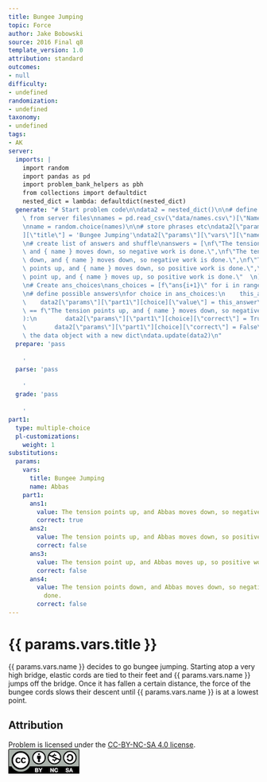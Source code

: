 ```yaml
---
title: Bungee Jumping
topic: Force
author: Jake Bobowski
source: 2016 Final q8
template_version: 1.0
attribution: standard
outcomes:
- null
difficulty:
- undefined
randomization:
- undefined
taxonomy:
- undefined
tags:
- AK
server:
  imports: |
    import random
    import pandas as pd
    import problem_bank_helpers as pbh
    from collections import defaultdict
    nested_dict = lambda: defaultdict(nested_dict)
  generate: "# Start problem code\n\ndata2 = nested_dict()\n\n# define or load names/items/objects\
    \ from server files\nnames = pd.read_csv(\"data/names.csv\")[\"Names\"].tolist()\n\
    \nname = random.choice(names)\n\n# store phrases etc\ndata2[\"params\"][\"vars\"\
    ][\"title\"] = 'Bungee Jumping'\ndata2[\"params\"][\"vars\"][\"name\"] = name\n\
    \n# create list of answers and shuffle\nanswers = [\nf\"The tension points up,\
    \ and { name } moves down, so negative work is done.\",\nf\"The tension points\
    \ down, and { name } moves down, so negative work is done.\",\nf\"The tension\
    \ points up, and { name } moves down, so positive work is done.\",\nf\"The tension\
    \ point up, and { name } moves up, so positive work is done.\"  \n]\n\nrandom.shuffle(answers)\n\
    \n# Create ans_choices\nans_choices = [f\"ans{i+1}\" for i in range(len(answers))]\n\
    \n# define possible answers\nfor choice in ans_choices:\n    this_answer = answers.pop()\n\
    \    data2[\"params\"][\"part1\"][choice][\"value\"] = this_answer\n\n    if(this_answer\
    \ == f\"The tension points up, and { name } moves down, so negative work is done.\"\
    ):\n        data2[\"params\"][\"part1\"][choice][\"correct\"] = True\n    else:\n\
    \        data2[\"params\"][\"part1\"][choice][\"correct\"] = False\n\n# Update\
    \ the data object with a new dict\ndata.update(data2)\n"
  prepare: 'pass

    '
  parse: 'pass

    '
  grade: 'pass

    '
part1:
  type: multiple-choice
  pl-customizations:
    weight: 1
substitutions:
  params:
    vars:
      title: Bungee Jumping
      name: Abbas
    part1:
      ans1:
        value: The tension points up, and Abbas moves down, so negative work is done.
        correct: true
      ans2:
        value: The tension points up, and Abbas moves down, so positive work is done.
        correct: false
      ans3:
        value: The tension point up, and Abbas moves up, so positive work is done.
        correct: false
      ans4:
        value: The tension points down, and Abbas moves down, so negative work is
          done.
        correct: false
---
```

# {{ params.vars.title }}
{{ params.vars.name }} decides to go bungee jumping. Starting atop a very high bridge, elastic cords are tied to their feet and {{ params.vars.name }} jumps off the bridge. Once it has fallen a certain distance, the force of the bungee cords slows their descent until {{ params.vars.name }} is at a lowest point.

## Attribution

Problem is licensed under the [CC-BY-NC-SA 4.0 license](https://creativecommons.org/licenses/by-nc-sa/4.0/).<br> ![The Creative Commons 4.0 license requiring attribution-BY, non-commercial-NC, and share-alike-SA license.](https://raw.githubusercontent.com/firasm/bits/master/by-nc-sa.png)